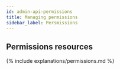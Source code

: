```yaml
---
id: admin-api-permissions
title: Managing permissions
sidebar_label: Persmissions
---
```


## Permissions resources

{% include explanations/permissions.md %}
